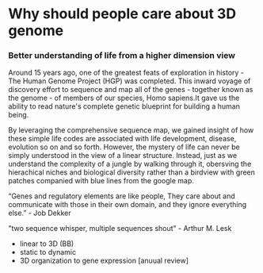 # Why should people care about 3D genome 

### Better understanding of life from a higher dimension view

Around 15 years ago, one of the greatest feats of exploration in history - The Human Genome Project (HGP) was completed. This inward voyage of discovery effort to sequence and map all of the genes - together known as the genome - of members of our species, Homo sapiens.It gave us the ability to read nature's complete genetic blueprint for building a human being. 

By leveraging the comprehensive sequence map, we gained insight of how these simple life codes are associated with life development, disease, evolution so on and so forth. However, the mystery of life can never be simply understood in the view of a linear structure. Instead, just as we understand the complexity of a jungle by walking through it, obersving the hierachical niches and biological diversity rather than a birdview with green patches companied with blue lines from the google map.

“Genes and regulatory elements are like people, They care about and communicate with those in their own domain, and they ignore everything else.” - Job Dekker

"two sequence whisper, multiple sequences shout" - Arthur M. Lesk


- linear to 3D (BB)
- static to dynamic
- 3D organization to gene expression [anuual review]


